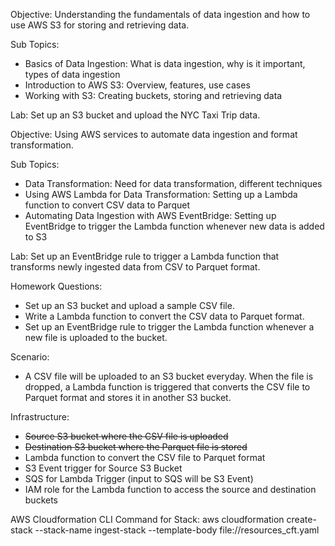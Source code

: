 Objective: Understanding the fundamentals of data ingestion and how to use AWS S3 for storing and retrieving data.

Sub Topics:
- Basics of Data Ingestion: What is data ingestion, why is it important, types of data ingestion
- Introduction to AWS S3: Overview, features, use cases
- Working with S3: Creating buckets, storing and retrieving data

Lab: Set up an S3 bucket and upload the NYC Taxi Trip data.

Objective: Using AWS services to automate data ingestion and format transformation.

Sub Topics:
- Data Transformation: Need for data transformation, different techniques
- Using AWS Lambda for Data Transformation: Setting up a Lambda function to convert CSV data to Parquet
- Automating Data Ingestion with AWS EventBridge: Setting up EventBridge to trigger the Lambda function whenever new data is added to S3

Lab: Set up an EventBridge rule to trigger a Lambda function that transforms newly ingested data from CSV to Parquet format.

Homework Questions:
- Set up an S3 bucket and upload a sample CSV file.
- Write a Lambda function to convert the CSV data to Parquet format.
- Set up an EventBridge rule to trigger the Lambda function whenever a new file is uploaded to the bucket.

Scenario:

 - A CSV file will be uploaded to an S3 bucket everyday. When the file is dropped, a Lambda function is triggered that converts the CSV file to Parquet format and stores it in another S3 bucket.

 Infrastructure:
  - ~~Source S3 bucket where the CSV file is uploaded~~
  - ~~Destination S3 bucket where the Parquet file is stored~~
  - Lambda function to convert the CSV file to Parquet format
  - S3 Event trigger for Source S3 Bucket
  - SQS for Lambda Trigger (input to SQS will be S3 Event)
  - IAM role for the Lambda function to access the source and destination buckets

  AWS Cloudformation CLI Command for Stack:  aws cloudformation create-stack --stack-name ingest-stack --template-body file://resources_cft.yaml
